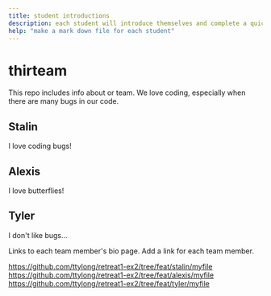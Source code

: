```yaml
---
title: student introductions
description: each student will introduce themselves and complete a quick bio
help: "make a mark down file for each student"
---
```


# thirteam

This repo includes info about or team. We love coding, especially when there are many bugs in our code. 

## Stalin

I love coding bugs!

## Alexis

I love butterflies!

## Tyler

I don't like bugs...

Links to each team member's bio page. Add a link for each team member.

https://github.com/ttylong/retreat1-ex2/tree/feat/stalin/myfile
https://github.com/ttylong/retreat1-ex2/tree/feat/alexis/myfile
https://github.com/ttylong/retreat1-ex2/tree/feat/tyler/myfile

